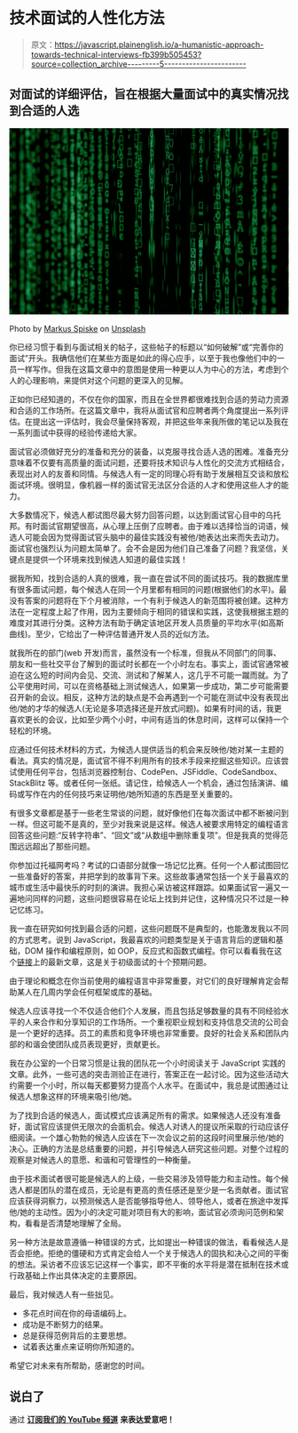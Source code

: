 # 技术面试的人性化方法

> 原文：<https://javascript.plainenglish.io/a-humanistic-approach-towards-technical-interviews-fb399b505453?source=collection_archive---------5----------------------->

## 对面试的详细评估，旨在根据大量面试中的真实情况找到合适的人选

![](img/181c721320a2cecdec745d8b1aac2e06.png)

Photo by [Markus Spiske](https://unsplash.com/@markusspiske?utm_source=medium&utm_medium=referral) on [Unsplash](https://unsplash.com?utm_source=medium&utm_medium=referral)

你已经习惯于看到与面试相关的帖子，这些帖子的标题以“如何破解”或“完善你的面试”开头。我确信他们在某些方面是如此的得心应手，以至于我也像他们中的一员一样写作。但我在这篇文章中的意图是使用一种更以人为中心的方法，考虑到个人的心理影响，来提供对这个问题的更深入的见解。

正如你已经知道的，不仅在你的国家，而且在全世界都很难找到合适的劳动力资源和合适的工作场所。在这篇文章中，我将从面试官和应聘者两个角度提出一系列评估。在提出这一评估时，我会尽量保持客观，并把这些年来我所做的笔记以及我在一系列面试中获得的经验传递给大家。

面试官必须做好充分的准备和充分的装备，以克服寻找合适人选的困难。准备充分意味着不仅要有高质量的面试问题，还要将技术知识与人性化的交流方式相结合，表现出对人的友善和同情。与候选人有一定的同理心将有助于发展相互交谈和放松面试环境。很明显，像机器一样的面试官无法区分合适的人才和使用这些人才的能力。

大多数情况下，候选人都试图尽最大努力回答问题，以达到面试官心目中的乌托邦。有时面试官期望很高，从心理上压倒了应聘者。由于难以选择恰当的词语，候选人可能会因为觉得面试官头脑中的最佳实践没有被他/她表达出来而失去动力。面试官也强烈认为问题太简单了。会不会是因为他们自己准备了问题？我坚信，关键点是提供一个环境来找到候选人知道的最佳实践！

据我所知，找到合适的人真的很难，我一直在尝试不同的面试技巧。我的数据库里有很多面试问题，每个候选人在同一个月里都有相同的问题(根据他们的水平)。最没有答案的问题将在下个月被消除，一个有利于候选人的新范围将被创建。这种方法在一定程度上起了作用，因为主要倾向于相同的错误和实践，这使我根据主题的难度对其进行分类。这种方法有助于确定该地区开发人员质量的平均水平(如高斯曲线)。至少，它给出了一种评估普通开发人员的近似方法。

就我所在的部门(web 开发)而言，虽然没有一个标准，但我从不同部门的同事、朋友和一些社交平台了解到的面试时长都在一个小时左右。事实上，面试官通常被迫在这么短的时间内会见、交流、测试和了解某人，这几乎不可能一蹴而就。为了公平使用时间，可以在资格基础上测试候选人，如果第一步成功，第二步可能需要召开新的会议。相反，这种方法的缺点是不会再遇到一个可能在测试中没有表现出他/她的才华的候选人(无论是多项选择还是开放式问题)。如果有时间的话，我更喜欢更长的会议，比如至少两个小时，中间有适当的休息时间，这样可以保持一个轻松的环境。

应通过任何技术材料的方式，为候选人提供适当的机会来反映他/她对某一主题的看法。真实的情况是，面试官不得不利用所有的技术手段来挖掘这些知识。应该尝试使用任何平台，包括浏览器控制台、CodePen、JSFiddle、CodeSandbox、StackBlitz 等。或者任何一张纸。请记住，给候选人一个机会，通过包括演讲、编码或写作在内的任何技巧来证明他/她所知道的东西是至关重要的。

有很多文章都是基于一些老生常谈的问题，就好像他们在每次面试中都不断被问到一样。但这可能不是真的，至少对我来说是这样。候选人被要求用特定的编程语言回答这些问题:“反转字符串”、“回文”或“从数组中删除重复项”。但是我真的觉得范围远远超出了那些问题。

你参加过托福网考吗？考试的口语部分就像一场记忆比赛。任何一个人都试图回忆一些准备好的答案，并把学到的故事背下来。这些故事通常包括一个关于最喜欢的城市或生活中最快乐的时刻的演讲。我担心采访被这样跟踪。如果面试官一遍又一遍地问同样的问题，这些问题很容易在论坛上找到并记住，这种情况只不过是一种记忆练习。

我一直在研究如何找到最合适的问题，这些问题既不是典型的，也能激发我以不同的方式思考。说到 JavaScript，我最喜欢的问题类型是关于语言背后的逻辑和基础，DOM 操作和编程原则，如 OOP，反应式和函数式编程。你可以看看我在这个[链接](https://medium.com/javascript-in-plain-english/10-keynotes-of-a-junior-javascript-developer-interview-62fbcb9f1a7a)上的最新文章，这是关于初级面试的十个预期问题。

由于理论和概念在你当前使用的编程语言中非常重要，对它们的良好理解肯定会帮助某人在几周内学会任何框架或库的基础。

候选人应该寻找一个不仅适合他们个人发展，而且包括足够数量的具有不同经验水平的人来合作和分享知识的工作场所。一个重视职业规划和支持信息交流的公司会是一个更好的选择。员工的素质和竞争环境也非常重要。良好的社会关系和团队内部的和谐会使团队成员表现更好，贡献更长。

我在办公室的一个日常习惯是让我的团队花一个小时阅读关于 JavaScript 实践的文章。此外，一些可选的突击测验正在进行，答案正在一起讨论。因为这些活动大约需要一个小时，所以每天都要努力提高个人水平。在面试中，我总是试图通过让候选人想象这样的环境来吸引他/她。

为了找到合适的候选人，面试模式应该满足所有的需求。如果候选人还没有准备好，面试官应该提供无限次的会面机会。候选人对诱人的提议所采取的行动应该仔细阅读。一个雄心勃勃的候选人应该在下一次会议之前的这段时间里展示他/她的决心。正确的方法是总结重要的问题，并引导候选人研究这些问题。对整个过程的观察是对候选人的意愿、和谐和可管理性的一种衡量。

由于技术面试者很可能是候选人的上级，一些交易涉及领导能力和主动性。每个候选人都是团队的潜在成员，无论是有更高的责任感还是至少是一名贡献者。面试官应该获得洞察力，以预测候选人是否能够指导他人、领导他人，或者在旅途中发挥他/她的主动性。因为小的决定可能对项目有大的影响，面试官必须询问范例和架构，看看是否清楚地理解了全局。

另一种方法是故意遵循一种错误的方式，比如提出一种错误的做法，看看候选人是否会拒绝。拒绝的僵硬和方式肯定会给人一个关于候选人的固执和决心之间的平衡的想法。采访者不应该忘记这样一个事实，即不平衡的水平将是潜在抵制在技术或行政基础上作出具体决定的主要原因。

最后，我对候选人有一些拙见。

*   多花点时间在你的母语编码上。
*   成功是不断努力的结果。
*   总是获得范例背后的主要思想。
*   试着表达重点来证明你所知道的。

希望它对未来有所帮助，感谢您的时间。

## **说白了**

通过 [**订阅我们的 YouTube 频道**](https://www.youtube.com/channel/UCtipWUghju290NWcn8jhyAw) **来表达爱意吧！**